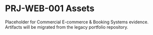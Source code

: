 # PRJ-WEB-001 Assets

Placeholder for Commercial E-commerce & Booking Systems evidence. Artifacts will be migrated from the legacy portfolio repository.

